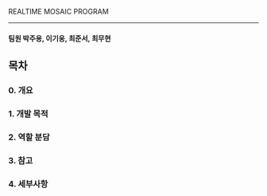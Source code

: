 REALTIME MOSAIC PROGRAM
***
#### 팀원   박주용, 이기웅, 최준서, 최무현

## 목차

### 0. 개요


### 1. 개발 목적


### 2. 역할 분담


### 3. 참고


### 4. 세부사항

